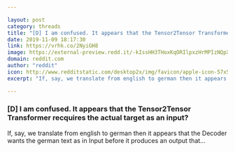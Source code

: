 ```yaml
---

layout: post
category: threads
title: "[D] I am confused. It appears that the Tensor2Tensor Transformer recquires the actual target as an input?"
date: 2019-11-09 18:17:30
link: https://vrhk.co/2NyiGH8
image: https://external-preview.redd.it/-kIssHH3THoxKqORIlpxzHrMPIzNQpXy3HRihwx5jNM.jpg?width=400&height=209.42408377&auto=webp&s=70f7b77b6e1df96dfdc5427c6c8e1c3051e5efd1
domain: reddit.com
author: "reddit"
icon: http://www.redditstatic.com/desktop2x/img/favicon/apple-icon-57x57.png
excerpt: "If, say, we translate from english to german then it appears that the Decoder wants the german text as in Input before it produces an output that..."

---
```


### [D] I am confused. It appears that the Tensor2Tensor Transformer recquires the actual target as an input?

If, say, we translate from english to german then it appears that the Decoder wants the german text as in Input before it produces an output that...